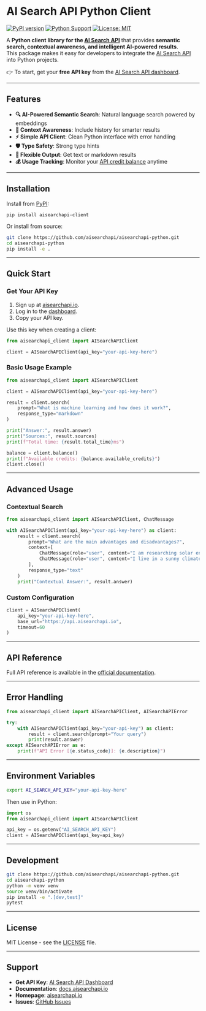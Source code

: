 # AI Search API Python Client

[![PyPI version](https://badge.fury.io/py/aisearchapi-client.svg)](https://badge.fury.io/py/aisearchapi-client)
[![Python Support](https://img.shields.io/pypi/pyversions/aisearchapi-client.svg)](https://pypi.org/project/aisearchapi-client/)
[![License: MIT](https://img.shields.io/badge/License-MIT-yellow.svg)](https://opensource.org/licenses/MIT)

A **Python client library for the [AI Search API](https://aisearchapi.io?utm_source=github)** that provides **semantic search, contextual awareness, and intelligent AI-powered results**.  
This package makes it easy for developers to integrate the [AI Search API](https://docs.aisearchapi.io/) into Python projects.

👉 To start, get your **free API key** from the [AI Search API dashboard](https://app.aisearchapi.io/dashboard).

---

## Features

- **🔍 AI-Powered Semantic Search**: Natural language search powered by embeddings  
- **🎯 Context Awareness**: Include history for smarter results  
- **⚡ Simple API Client**: Clean Python interface with error handling  
- **🛡️ Type Safety**: Strong type hints  
- **🔄 Flexible Output**: Get text or markdown results  
- **💰 Usage Tracking**: Monitor your [API credit balance](https://app.aisearchapi.io/dashboard) anytime

---

## Installation

Install from [PyPI](https://pypi.org/project/aisearchapi-client/):

```bash
pip install aisearchapi-client
```

Or install from source:

```bash
git clone https://github.com/aisearchapi/aisearchapi-python.git
cd aisearchapi-python
pip install -e .
```

---

## Quick Start

### Get Your API Key

1. Sign up at [aisearchapi.io](https://aisearchapi.io?utm_source=github).  
2. Log in to the [dashboard](https://app.aisearchapi.io/login).  
3. Copy your API key.  

Use this key when creating a client:

```python
from aisearchapi_client import AISearchAPIClient

client = AISearchAPIClient(api_key="your-api-key-here")
```

### Basic Usage Example

```python
from aisearchapi_client import AISearchAPIClient

client = AISearchAPIClient(api_key="your-api-key-here")

result = client.search(
    prompt="What is machine learning and how does it work?",
    response_type="markdown"
)

print("Answer:", result.answer)
print("Sources:", result.sources)
print(f"Total time: {result.total_time}ms")

balance = client.balance()
print(f"Available credits: {balance.available_credits}")
client.close()
```

---

## Advanced Usage

### Contextual Search

```python
from aisearchapi_client import AISearchAPIClient, ChatMessage

with AISearchAPIClient(api_key="your-api-key-here") as client:
    result = client.search(
        prompt="What are the main advantages and disadvantages?",
        context=[
            ChatMessage(role="user", content="I am researching solar energy for my home"),
            ChatMessage(role="user", content="I live in a sunny climate with high electricity costs")
        ],
        response_type="text"
    )
    print("Contextual Answer:", result.answer)
```

### Custom Configuration

```python
client = AISearchAPIClient(
    api_key="your-api-key-here",
    base_url="https://api.aisearchapi.io",
    timeout=60
)
```

---

## API Reference

Full API reference is available in the [official documentation](https://docs.aisearchapi.io/).

---

## Error Handling

```python
from aisearchapi_client import AISearchAPIClient, AISearchAPIError

try:
    with AISearchAPIClient(api_key="your-api-key") as client:
        result = client.search(prompt="Your query")
        print(result.answer)
except AISearchAPIError as e:
    print(f"API Error [{e.status_code}]: {e.description}")
```

---

## Environment Variables

```bash
export AI_SEARCH_API_KEY="your-api-key-here"
```

Then use in Python:

```python
import os
from aisearchapi_client import AISearchAPIClient

api_key = os.getenv("AI_SEARCH_API_KEY")
client = AISearchAPIClient(api_key=api_key)
```

---

## Development

```bash
git clone https://github.com/aisearchapi/aisearchapi-python.git
cd aisearchapi-python
python -m venv venv
source venv/bin/activate
pip install -e ".[dev,test]"
pytest
```

---

## License

MIT License - see the [LICENSE](LICENSE) file.

---

## Support

- **Get API Key**: [AI Search API Dashboard](https://app.aisearchapi.io/dashboard)  
- **Documentation**: [docs.aisearchapi.io](https://docs.aisearchapi.io/)  
- **Homepage**: [aisearchapi.io](https://aisearchapi.io?utm_source=github)  
- **Issues**: [GitHub Issues](https://github.com/aisearchapi/aisearchapi-python/issues)  

